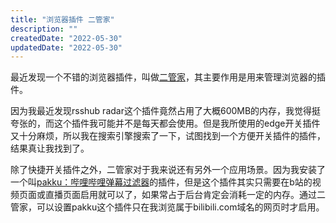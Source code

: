```yaml
---
title: "浏览器插件 二管家"
description: ""
createdDate: "2022-05-30"
updatedDate: "2022-05-30"
---
```


最近发现一个不错的浏览器插件，叫做[二管家](https://ainoob.com/zh/project/nooboss)，其主要作用是用来管理浏览器的插件。

因为我最近发现rsshub radar这个插件竟然占用了大概600MB的内存，我觉得挺夸张的，而这个插件我可能并不是每天都会使用。但是我所使用的edge开关插件又十分麻烦，所以我在搜索引擎搜索了一下，试图找到一个方便开关插件的插件，结果真让我找到了。

除了快捷开关插件之外，二管家对于我来说还有另外一个应用场景。因为我安装了一个叫[pakku：哔哩哔哩弹幕过滤器](https://chrome.google.com/webstore/detail/pakku%EF%BC%9A%E5%93%94%E5%93%A9%E5%93%94%E5%93%A9%E5%BC%B9%E5%B9%95%E8%BF%87%E6%BB%A4%E5%99%A8/jklfcpboamajpiikgkbjcnnnnooefbhh?hl=zh-CN)的插件，但是这个插件其实只需要在b站的视频页面或直播页面启用就可以了，如果常占于后台肯定会消耗一定的内存。通过二管家，可以设置pakku这个插件只在我浏览属于bilibili.com域名的网页时才启用。